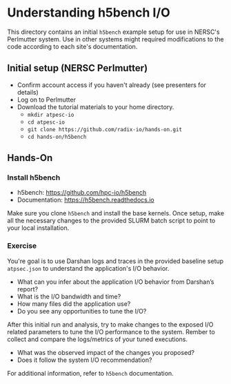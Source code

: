 # Understanding h5bench I/O

This directory contains an initial `h5bench` example setup for use in NERSC's Perlmutter system. Use in other systems might required modifications to the code according to each site's documentation.

## Initial setup (NERSC Perlmutter)

* Confirm account access if you haven't already (see presenters for details)
* Log on to Perlmutter
* Download the tutorial materials to your home directory.
  * `mkdir atpesc-io`
  * `cd atpesc-io`
  * `git clone https://github.com/radix-io/hands-on.git`
  * `cd hands-on/h5bench`

## Hands-On

### Install h5bench

* h5bench: https://github.com/hpc-io/h5bench
* Documentation: https://h5bench.readthedocs.io

Make sure you clone `h5bench` and install the base kernels. Once setup, make all the necessary changes to the provided SLURM batch script to point to your local installation.

### Exercise

You're goal is to use Darshan logs and traces in the provided baseline setup `atpsec.json` to understand the application's I/O behavior. 

* What can you infer about the application I/O behavior from Darshan’s report?
* What is the I/O bandwidth and time? 
* How many files did the application use? 
* Do you see any opportunities to tune the I/O?

After this initial run and analysis, try to make changes to the exposed I/O related parameters to tune the I/O performance to the system. Rember to collect and compare the logs/metrics of your tuned executions. 

* What was the observed impact of the changes you proposed?
* Does it follow the system I/O recommendation?

For additional information, refer to `h5bench` documentation.
